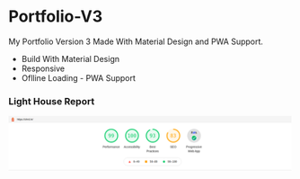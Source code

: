 # Portfolio-V3

My Portfolio Version 3 Made With Material Design and PWA Support.

* Build With Material Design
* Responsive
* Oflline Loading - PWA Support

### Light House Report

![light house report](https://github.com/shindesharad71/Portfolio-V3-With-PWA/blob/master/report.png?raw=true)